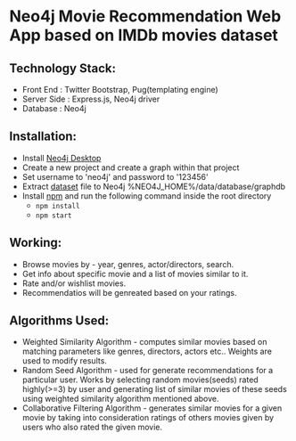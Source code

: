 # Neo4j Movie Recommendation Web App based on IMDb movies dataset  

## Technology Stack:
- Front End     : Twitter Bootstrap, Pug(templating engine)
- Server Side   : Express.js, Neo4j driver
- Database      : Neo4j

## Installation:
- Install [Neo4j Desktop](https://neo4j.com/)
- Create a new project and create a graph within that project
- Set username to 'neo4j' and password to '123456'
- Extract [dataset](https://s3.amazonaws.com/neo4j-sandbox-usecase-datastores/v3_2/recommendations.db.zip) file to Neo4j %NEO4J_HOME%/data/database/graphdb
- Install [npm](https://www.npmjs.com/) and run the following command inside the root directory  
    - `npm install`  
    - `npm start`
    
## Working:
- Browse movies by - year, genres, actor/directors, search.
- Get info about specific movie and a list of movies similar to it.
- Rate and/or wishlist movies.
- Recommendatios will be genreated based on your ratings.

## Algorithms Used:
- Weighted Similarity Algorithm - computes similar movies based on matching parameters like genres, directors, actors etc.. Weights are used to modify results.
- Random Seed Algorithm - used for generate recommendations for a particular user. Works by selecting random movies(seeds) rated highly(>=3) by user and generating list of similar movies of these seeds using weighted similarity algorithm mentioned above.
- Collaborative Filtering Algorithm - generates similar movies for a given movie by taking into consideration ratings of others movies  given by users who also rated the given movie. 
